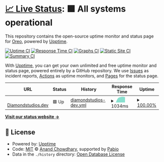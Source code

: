 # [📈 Live Status](https://status.diamondstudios.dev): <!--live status--> **🟩 All systems operational**

This repository contains the open-source uptime monitor and status page for [Oreo](https://diamondstudios.dev), powered by [Upptime](https://github.com/upptime/upptime).

[![Uptime CI](https://github.com/diamonddev01/diamonduptime-monitor/workflows/Uptime%20CI/badge.svg)](https://github.com/diamonddev01/diamonduptime-monitor/actions?query=workflow%3A%22Uptime+CI%22)
[![Response Time CI](https://github.com/diamonddev01/diamonduptime-monitor/workflows/Response%20Time%20CI/badge.svg)](https://github.com/diamonddev01/diamonduptime-monitor/actions?query=workflow%3A%22Response+Time+CI%22)
[![Graphs CI](https://github.com/diamonddev01/diamonduptime-monitor/workflows/Graphs%20CI/badge.svg)](https://github.com/diamonddev01/diamonduptime-monitor/actions?query=workflow%3A%22Graphs+CI%22)
[![Static Site CI](https://github.com/diamonddev01/diamonduptime-monitor/workflows/Static%20Site%20CI/badge.svg)](https://github.com/diamonddev01/diamonduptime-monitor/actions?query=workflow%3A%22Static+Site+CI%22)
[![Summary CI](https://github.com/diamonddev01/diamonduptime-monitor/workflows/Summary%20CI/badge.svg)](https://github.com/diamonddev01/diamonduptime-monitor/actions?query=workflow%3A%22Summary+CI%22)

With [Upptime](https://upptime.js.org), you can get your own unlimited and free uptime monitor and status page, powered entirely by a GitHub repository. We use [Issues](https://github.com/diamonddev01/diamonduptime-monitor/issues) as incident reports, [Actions](https://github.com/diamonddev01/diamonduptime-monitor/actions) as uptime monitors, and [Pages](https://status.diamondstudios.dev) for the status page.

<!--start: status pages-->
<!-- This summary is generated by Upptime (https://github.com/upptime/upptime) -->
<!-- Do not edit this manually, your changes will be overwritten -->
<!-- prettier-ignore -->
| URL | Status | History | Response Time | Uptime |
| --- | ------ | ------- | ------------- | ------ |
| <img alt="" src="https://icons.duckduckgo.com/ip3/diamondstudios.dev.ico" height="13"> [Diamondstudios.dev](https://diamondstudios.dev) | 🟩 Up | [diamondstudios-dev.yml](https://github.com/diamonddev01/diamonddev01.github.io/commits/HEAD/history/diamondstudios-dev.yml) | <details><summary><img alt="Response time graph" src="./graphs/diamondstudios-dev/response-time-week.png" height="20"> 1034ms</summary><br><a href="https://diamonddev01.github.io/diamonddev01.github.io/history/diamondstudios-dev"><img alt="Response time 1034" src="https://img.shields.io/endpoint?url=https%3A%2F%2Fraw.githubusercontent.com%2Fdiamonddev01%2Fdiamonddev01.github.io%2FHEAD%2Fapi%2Fdiamondstudios-dev%2Fresponse-time.json"></a><br><a href="https://diamonddev01.github.io/diamonddev01.github.io/history/diamondstudios-dev"><img alt="24-hour response time 1034" src="https://img.shields.io/endpoint?url=https%3A%2F%2Fraw.githubusercontent.com%2Fdiamonddev01%2Fdiamonddev01.github.io%2FHEAD%2Fapi%2Fdiamondstudios-dev%2Fresponse-time-day.json"></a><br><a href="https://diamonddev01.github.io/diamonddev01.github.io/history/diamondstudios-dev"><img alt="7-day response time 1034" src="https://img.shields.io/endpoint?url=https%3A%2F%2Fraw.githubusercontent.com%2Fdiamonddev01%2Fdiamonddev01.github.io%2FHEAD%2Fapi%2Fdiamondstudios-dev%2Fresponse-time-week.json"></a><br><a href="https://diamonddev01.github.io/diamonddev01.github.io/history/diamondstudios-dev"><img alt="30-day response time 1034" src="https://img.shields.io/endpoint?url=https%3A%2F%2Fraw.githubusercontent.com%2Fdiamonddev01%2Fdiamonddev01.github.io%2FHEAD%2Fapi%2Fdiamondstudios-dev%2Fresponse-time-month.json"></a><br><a href="https://diamonddev01.github.io/diamonddev01.github.io/history/diamondstudios-dev"><img alt="1-year response time 1034" src="https://img.shields.io/endpoint?url=https%3A%2F%2Fraw.githubusercontent.com%2Fdiamonddev01%2Fdiamonddev01.github.io%2FHEAD%2Fapi%2Fdiamondstudios-dev%2Fresponse-time-year.json"></a></details> | <details><summary><a href="https://diamonddev01.github.io/diamonddev01.github.io/history/diamondstudios-dev">100.00%</a></summary><a href="https://diamonddev01.github.io/diamonddev01.github.io/history/diamondstudios-dev"><img alt="All-time uptime 100.00%" src="https://img.shields.io/endpoint?url=https%3A%2F%2Fraw.githubusercontent.com%2Fdiamonddev01%2Fdiamonddev01.github.io%2FHEAD%2Fapi%2Fdiamondstudios-dev%2Fuptime.json"></a><br><a href="https://diamonddev01.github.io/diamonddev01.github.io/history/diamondstudios-dev"><img alt="24-hour uptime 100.00%" src="https://img.shields.io/endpoint?url=https%3A%2F%2Fraw.githubusercontent.com%2Fdiamonddev01%2Fdiamonddev01.github.io%2FHEAD%2Fapi%2Fdiamondstudios-dev%2Fuptime-day.json"></a><br><a href="https://diamonddev01.github.io/diamonddev01.github.io/history/diamondstudios-dev"><img alt="7-day uptime 100.00%" src="https://img.shields.io/endpoint?url=https%3A%2F%2Fraw.githubusercontent.com%2Fdiamonddev01%2Fdiamonddev01.github.io%2FHEAD%2Fapi%2Fdiamondstudios-dev%2Fuptime-week.json"></a><br><a href="https://diamonddev01.github.io/diamonddev01.github.io/history/diamondstudios-dev"><img alt="30-day uptime 100.00%" src="https://img.shields.io/endpoint?url=https%3A%2F%2Fraw.githubusercontent.com%2Fdiamonddev01%2Fdiamonddev01.github.io%2FHEAD%2Fapi%2Fdiamondstudios-dev%2Fuptime-month.json"></a><br><a href="https://diamonddev01.github.io/diamonddev01.github.io/history/diamondstudios-dev"><img alt="1-year uptime 100.00%" src="https://img.shields.io/endpoint?url=https%3A%2F%2Fraw.githubusercontent.com%2Fdiamonddev01%2Fdiamonddev01.github.io%2FHEAD%2Fapi%2Fdiamondstudios-dev%2Fuptime-year.json"></a></details>

<!--end: status pages-->

[**Visit our status website →**](https://status.diamondstudios.dev)

## 📄 License

- Powered by: [Upptime](https://github.com/upptime/upptime)
- Code: [MIT](./LICENSE) © [Anand Chowdhary](https://anandchowdhary.com), supported by [Pabio](https://pabio.com)
- Data in the `./history` directory: [Open Database License](https://opendatacommons.org/licenses/odbl/1-0/)
